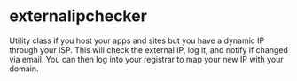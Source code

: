 # externalipchecker
Utility class if you host your apps and sites but you have a dynamic IP through your ISP. This will check the external IP, log it, and notify if changed via email. You can then log into your registrar to map your new IP with your domain.
